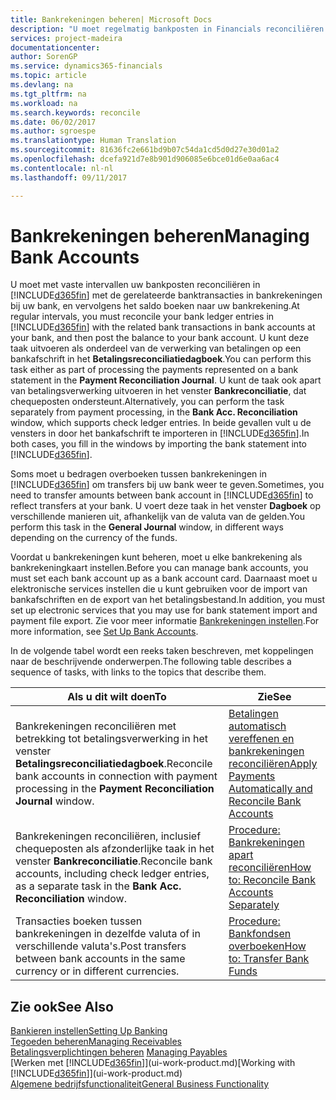 ```yaml
---
title: Bankrekeningen beheren| Microsoft Docs
description: "U moet regelmatig bankposten in Financials reconciliëren met de gerelateerde banktransacties in uw bankrekeningen."
services: project-madeira
documentationcenter: 
author: SorenGP
ms.service: dynamics365-financials
ms.topic: article
ms.devlang: na
ms.tgt_pltfrm: na
ms.workload: na
ms.search.keywords: reconcile
ms.date: 06/02/2017
ms.author: sgroespe
ms.translationtype: Human Translation
ms.sourcegitcommit: 81636fc2e661bd9b07c54da1cd5d0d27e30d01a2
ms.openlocfilehash: dcefa921d7e8b901d906085e6bce01d6e0aa6ac4
ms.contentlocale: nl-nl
ms.lasthandoff: 09/11/2017

---
```

# <a name="managing-bank-accounts"></a><span data-ttu-id="483e6-103">Bankrekeningen beheren</span><span class="sxs-lookup"><span data-stu-id="483e6-103">Managing Bank Accounts</span></span>
<span data-ttu-id="483e6-104">U moet met vaste intervallen uw bankposten reconciliëren in [!INCLUDE[d365fin](includes/d365fin_md.md)] met de gerelateerde banktransacties in bankrekeningen bij uw bank, en vervolgens het saldo boeken naar uw bankrekening.</span><span class="sxs-lookup"><span data-stu-id="483e6-104">At regular intervals, you must reconcile your bank ledger entries in [!INCLUDE[d365fin](includes/d365fin_md.md)] with the related bank transactions in bank accounts at your bank, and then post the balance to your bank account.</span></span> <span data-ttu-id="483e6-105">U kunt deze taak uitvoeren als onderdeel van de verwerking van betalingen op een bankafschrift in het **Betalingsreconciliatiedagboek**.</span><span class="sxs-lookup"><span data-stu-id="483e6-105">You can perform this task either as part of processing the payments represented on a bank statement in the **Payment Reconciliation Journal**.</span></span> <span data-ttu-id="483e6-106">U kunt de taak ook apart van betalingsverwerking uitvoeren in het venster **Bankreconciliatie**, dat chequeposten ondersteunt.</span><span class="sxs-lookup"><span data-stu-id="483e6-106">Alternatively, you can perform the task separately from payment processing, in the **Bank Acc. Reconciliation** window, which supports check ledger entries.</span></span> <span data-ttu-id="483e6-107">In beide gevallen vult u de vensters in door het bankafschrift te importeren in [!INCLUDE[d365fin](includes/d365fin_md.md)].</span><span class="sxs-lookup"><span data-stu-id="483e6-107">In both cases, you fill in the windows by importing the bank statement into [!INCLUDE[d365fin](includes/d365fin_md.md)].</span></span>

<span data-ttu-id="483e6-108">Soms moet u bedragen overboeken tussen bankrekeningen in [!INCLUDE[d365fin](includes/d365fin_md.md)] om transfers bij uw bank weer te geven.</span><span class="sxs-lookup"><span data-stu-id="483e6-108">Sometimes, you need to transfer amounts between bank account in [!INCLUDE[d365fin](includes/d365fin_md.md)] to reflect transfers at your bank.</span></span> <span data-ttu-id="483e6-109">U voert deze taak in het venster **Dagboek** op verschillende manieren uit, afhankelijk van de valuta van de gelden.</span><span class="sxs-lookup"><span data-stu-id="483e6-109">You perform this task in the **General Journal** window, in different ways depending on the currency of the funds.</span></span>

<span data-ttu-id="483e6-110">Voordat u bankrekeningen kunt beheren, moet u elke bankrekening als bankrekeningkaart instellen.</span><span class="sxs-lookup"><span data-stu-id="483e6-110">Before you can manage bank accounts, you must set each bank account up as a bank account card.</span></span> <span data-ttu-id="483e6-111">Daarnaast moet u elektronische services instellen die u kunt gebruiken voor de import van bankafschriften en de export van het betalingsbestand.</span><span class="sxs-lookup"><span data-stu-id="483e6-111">In addition, you must set up electronic services that you may use for bank statement import and payment file export.</span></span> <span data-ttu-id="483e6-112">Zie voor meer informatie [Bankrekeningen instellen](bank-setup-banking.md).</span><span class="sxs-lookup"><span data-stu-id="483e6-112">For more information, see [Set Up Bank Accounts](bank-setup-banking.md).</span></span>

<span data-ttu-id="483e6-113">In de volgende tabel wordt een reeks taken beschreven, met koppelingen naar de beschrijvende onderwerpen.</span><span class="sxs-lookup"><span data-stu-id="483e6-113">The following table describes a sequence of tasks, with links to the topics that describe them.</span></span>

| <span data-ttu-id="483e6-114">Als u dit wilt doen</span><span class="sxs-lookup"><span data-stu-id="483e6-114">To</span></span> | <span data-ttu-id="483e6-115">Zie</span><span class="sxs-lookup"><span data-stu-id="483e6-115">See</span></span> |
| --- | --- |
| <span data-ttu-id="483e6-116">Bankrekeningen reconciliëren met betrekking tot betalingsverwerking in het venster **Betalingsreconciliatiedagboek**.</span><span class="sxs-lookup"><span data-stu-id="483e6-116">Reconcile bank accounts in connection with payment processing in the **Payment Reconciliation Journal** window.</span></span> |[<span data-ttu-id="483e6-117">Betalingen automatisch vereffenen en bankrekeningen reconciliëren</span><span class="sxs-lookup"><span data-stu-id="483e6-117">Apply Payments Automatically and Reconcile Bank Accounts</span></span>](receivables-apply-payments-auto-reconcile-bank-accounts.md) |
| <span data-ttu-id="483e6-118">Bankrekeningen reconciliëren, inclusief chequeposten als afzonderlijke taak in het venster **Bankreconciliatie**.</span><span class="sxs-lookup"><span data-stu-id="483e6-118">Reconcile bank accounts, including check ledger entries, as a separate task in the **Bank Acc. Reconciliation** window.</span></span> |[<span data-ttu-id="483e6-119">Procedure: Bankrekeningen apart reconciliëren</span><span class="sxs-lookup"><span data-stu-id="483e6-119">How to: Reconcile Bank Accounts Separately</span></span>](bank-how-reconcile-bank-accounts-separately.md) |
| <span data-ttu-id="483e6-120">Transacties boeken tussen bankrekeningen in dezelfde valuta of in verschillende valuta's.</span><span class="sxs-lookup"><span data-stu-id="483e6-120">Post transfers between bank accounts in the same currency or in different currencies.</span></span> |[<span data-ttu-id="483e6-121">Procedure: Bankfondsen overboeken</span><span class="sxs-lookup"><span data-stu-id="483e6-121">How to: Transfer Bank Funds</span></span>](bank-how-transfer-bank-funds.md) |

## <a name="see-also"></a><span data-ttu-id="483e6-122">Zie ook</span><span class="sxs-lookup"><span data-stu-id="483e6-122">See Also</span></span>
[<span data-ttu-id="483e6-123">Bankieren instellen</span><span class="sxs-lookup"><span data-stu-id="483e6-123">Setting Up Banking</span></span>](bank-setup-banking.md)  
[<span data-ttu-id="483e6-124">Tegoeden beheren</span><span class="sxs-lookup"><span data-stu-id="483e6-124">Managing Receivables</span></span>](receivables-manage-receivables.md)  
<span data-ttu-id="483e6-125">[Betalingsverplichtingen beheren](payables-manage-payables.md)  </span><span class="sxs-lookup"><span data-stu-id="483e6-125">[Managing Payables](payables-manage-payables.md)  </span></span>  
<span data-ttu-id="483e6-126">[Werken met [!INCLUDE[d365fin](includes/d365fin_md.md)]](ui-work-product.md)</span><span class="sxs-lookup"><span data-stu-id="483e6-126">[Working with [!INCLUDE[d365fin](includes/d365fin_md.md)]](ui-work-product.md)</span></span>  
[<span data-ttu-id="483e6-127">Algemene bedrijfsfunctionaliteit</span><span class="sxs-lookup"><span data-stu-id="483e6-127">General Business Functionality</span></span>](ui-across-business-areas.md)  

